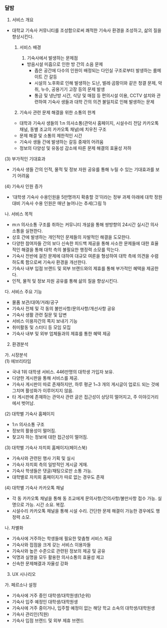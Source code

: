 ### 달밤

1. 서비스 개요
- 대학교 기숙사 커뮤니티를 조성함으로써 쾌적한 기숙사 환경을 조성하고, 삶의 질을 향상시킨다.

  1. 서비스 배경
      1. 기숙사에서 발생하는 문제점
        - 방음시설 미흡으로 인한 방 간의 소음 문제
          - 좁은 공간에 다수의 인원이 배정되는 다인실 구조로부터 발생하는 룸메이트 간 갈등
          - 시설의 노후화로 인해 발생하는 도난, 벌레·곰팡이와 같은 청결 문제, 악취, 누수, 공용기기 고장 등의 문제 발생
          - 통금 및 냉난방 시간, 식당 및 매점 등 편의시설 이용, CCTV 설치와 관련하여 기숙사 생들과 대학 간의 의견 불일치로 인해 발생하는 문제
  
  1. 기숙사 관련 문제 해결을 위한 소통의 한계
    * 대학과 기숙사 생들의 1:n 의사소통(관악사 홈페이지, 시설수리 전담 카카오톡 채널, 동별 조교의 카카오톡 채널)에 치우친 구조
    * 문제 해결 및 소통의 제한적인 시간
    * 기숙사 생들 간에 발생하는 갈등 중재의 어려움
    * 정보의 다양성 및 유동성 감소에 따른 문제 해결의 효율성 저하

(3) 부가적인 기대효과
* 기숙사 생들 간의 인적, 물적 및 정보 자원 공유를 통해 누릴 수 있는 기대효과를 보기 어려움

(4) 기숙사 인원 증가
* ‘대학생 기숙사 수용인원을 5만명까지 확충할 것’이라는 정부 과제 아래에 대학 정원 대비 기숙사 수용 인원은 매년 늘어나는 추세(그림 1)
  
나. 서비스 목적  
* m:n 의사소통 구조를 취하는 커뮤니티 개설을 통해 쌍방향의 24시간 실시간 의사소통을 실현한다.  
* 상호 간에 발생하는 개인적인 문제들의 자발적인 해결을 도모한다.  
* 다양한 참여자들 간의 보다 신속한 피드백 제공을 통해 사소한 문제들에 대한 효율적인 해결을 통해 대학 측의 불필요한 행정력 소모를 막는다.  
* 기숙사 전반에 걸친 문제에 대하여 대규모 여론을 형성하여 대학 측에 의견을 수렴하도록 함으로써 기숙사 환경을 개선한다.  
* 기숙사 내부 입점 브랜드 및 외부 브랜드와의 제휴를 통해 부가적인 혜택을 제공한다.  
* 인적, 물적 및 정보 자원 공유를 통해 삶의 질을 향상시킨다.  

다. 서비스 주요 기능  
* 물품 보관/대여/거래/공구  
* 기숙사 전체 및 각 동의 불만사항/문의사항/개선사항 공유  
* 기숙사 생활 관련 질문 및 답변  
* 서비스 이용자간의 쪽지 보내기 기능  
* 취미활동 및 스터디 등 모임 모집  
* 기숙사 내부 및 외부 업체들과의 제휴를 통한 혜택 제공  
  
2. 환경분석  
  
가. 시장분석  
(1) 에브리타임  
* 국내 1위 대학생 서비스. 446만명의 대학생 가입자 보유.  
* 다양한 게시판을 통해 서비스를 제공.  
* 기숙사 게시판이 따로 존재하지만, 하루 평균 1~3 개의 게시글이 업로드 되는 것에 그치며 활성화가 이루어지지 않음.  
* 타 게시판에 존재하는 관악사 관련 글은 접근성이 상당히 떨어지고, 주 이야깃거리에서 벗어남.  
  
(2) 대학별 기숙사 홈페이지  
* 1:n 의사소통 구조  
* 정보의 활용성이 떨어짐.  
* 찾고자 하는 정보에 대한 접근성이 떨어짐.  

(3) 대학별 기숙사 자치회 홈페이지(페이스북)  
* 기숙사와 관련된 행사 기획 및 실시  
* 기숙사 자치회 측의 일방적인 게시글 게재.  
* 기숙사 학생들은 댓글/채팅으로만 소통 가능.  
* 대학별로 자치회 홈페이지가 따로 없는 경우도 존재  

(4) 대학별 기숙사 카카오톡 채널
* 각 동 카카오톡 채널을 통해 동 조교에게 문의사항/건의사항/불만사항 접수 가능. 실명으로 가능. 시간 소요. 복잡.
* 시설수리 카카오톡 채널을 통해 시설 수리. 간단한 문제 해결이 가능한 경우에도 행정력 소모.

나. 차별화
* 기숙사에 거주하는 학생들에 필요한 맞춤형 서비스 제공
* 기숙사와 접점을 크게 갖는 서비스 이용자들
* 기숙사와 높은 수준으로 관련된 정보의 제공 및 공유
* 익명과 실명을 모두 활용한 의사소통의 효율성 제고
* 신속한 문제해결과 자율성 강화

3. UX 시나리오

가. 페르소나 설정
* 기숙사에 거주 중인 대학생/대학원생(1순위)
* 기숙사 입주 예정인 대학생/대학원생
* 기숙사에 거주 중이거나, 입주할 예정이 없는 해당 학교 소속의 대학생/대학원생
* 기숙사 관리인(직원)
* 기숙사 입점 브랜드 및 외부 제휴 브랜드
  
